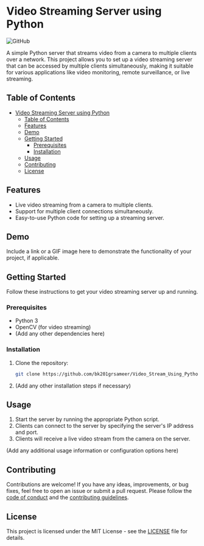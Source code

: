 # Video Streaming Server using Python

![GitHub](https://img.shields.io/github/license/bk201grsameer/Video_Stream_Using_Python)

A simple Python server that streams video from a camera to multiple clients over a network. This project allows you to set up a video streaming server that can be accessed by multiple clients simultaneously, making it suitable for various applications like video monitoring, remote surveillance, or live streaming.

## Table of Contents

- [Video Streaming Server using Python](#video-streaming-server-using-python)
  - [Table of Contents](#table-of-contents)
  - [Features](#features)
  - [Demo](#demo)
  - [Getting Started](#getting-started)
    - [Prerequisites](#prerequisites)
    - [Installation](#installation)
  - [Usage](#usage)
  - [Contributing](#contributing)
  - [License](#license)

## Features

- Live video streaming from a camera to multiple clients.
- Support for multiple client connections simultaneously.
- Easy-to-use Python code for setting up a streaming server.

## Demo

Include a link or a GIF image here to demonstrate the functionality of your project, if applicable.

## Getting Started

Follow these instructions to get your video streaming server up and running.

### Prerequisites

- Python 3
- OpenCV (for video streaming)
- (Add any other dependencies here)

### Installation

1. Clone the repository:

   ```bash
   git clone https://github.com/bk201grsameer/Video_Stream_Using_Python.git
   ```

2. (Add any other installation steps if necessary)

## Usage

1. Start the server by running the appropriate Python script.
2. Clients can connect to the server by specifying the server's IP address and port.
3. Clients will receive a live video stream from the camera on the server.

(Add any additional usage information or configuration options here)

## Contributing

Contributions are welcome! If you have any ideas, improvements, or bug fixes, feel free to open an issue or submit a pull request. Please follow the [code of conduct](CODE_OF_CONDUCT.md) and the [contributing guidelines](CONTRIBUTING.md).

## License

This project is licensed under the MIT License - see the [LICENSE](LICENSE) file for details.



